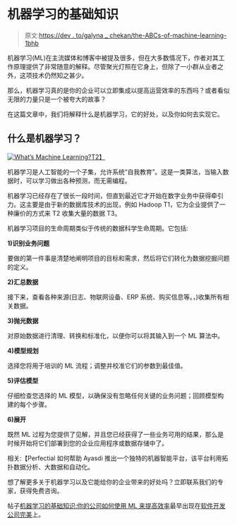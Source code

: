# 机器学习的基础知识

> 原文:[https://dev . to/galyna _ chekan/the-ABCs-of-machine-learning-1bhb](https://dev.to/galyna_chekan/the-abcs-of-machine-learning-1bhb)

机器学习(ML)在主流媒体和博客中被提及很多，但在大多数情况下，作者对其工作原理提供了非常随意的解释。尽管聚光灯照在它身上，但除了一小群从业者之外，这项技术仍然知之甚少。

那么，机器学习真的是你的企业可以立即集成以提高运营效率的东西吗？或者看似无限的力量只是一个被夸大的故事？

在这篇文章中，我们将解释什么是机器学习，它的好处，以及你如何去实现它。

## 什么是机器学习？

[![What’s Machine Learning?](../Images/c7842c33b8c4f95405d73aaf9c7f218e.png)T2】](https://res.cloudinary.com/practicaldev/image/fetch/s--6KYeoByi--/c_limit%2Cf_auto%2Cfl_progressive%2Cq_auto%2Cw_880/http://perfectial.com/wp-content/uploads/2018/05/ABC-What%25E2%2580%2599s-Machine-Learning-.jpg)

机器学习是人工智能的一个子集，允许系统“自我教育”。这是一类算法，当输入数据时，可以学习做出各种预测，而无需编程。

机器学习已经存在了很长一段时间，但直到最近它才开始在数字业务中获得牵引力。这主要是由于新的数据库技术的出现，例如 Hadoop T1，它为企业提供了一种廉价的方式来 T2 收集大量的数据 T3。

机器学习项目的生命周期类似于传统的数据科学生命周期。它包括:

**1)识别业务问题**

要做的第一件事是清楚地阐明项目的目标和需求，然后将它们转化为数据挖掘问题的定义。

**2)汇总数据**

接下来，查看各种来源(日志、物联网设备、ERP 系统、购买信息等。，)收集所有相关数据。

**3)抛光数据**

对原始数据进行清理、转换和标准化，以便你可以将其输入到一个 ML 算法中。

**4)模型规划**

选择您将用于培训的 ML 流程；调整并校准它们的参数到最佳值。

**5)评估模型**

仔细检查您选择的 ML 模型，以确保没有忽略任何关键的业务问题；回顾模型构建的每个步骤。

**6)展开**

既然 ML 过程为您提供了见解，并且您已经获得了一些业务可用的结果，那么是时候开始将它们部署到您的企业应用程序或数据存储中了。

相关:【Perfectial 如何帮助 Ayasdi 推出一个独特的机器智能平台，该平台利用拓扑数据分析、大数据和自动化。

想了解更多关于机器学习以及它能给你的企业带来的好处吗？立即联系我们的专家，获得免费咨询。

帖子[机器学习的基础知识:你的公司如何使用 ML 来提高效率](https://perfectial.com/blog/the-abcs-of-machine-learning/)最早出现在[软件开发公司完美](https://perfectial.com)上。